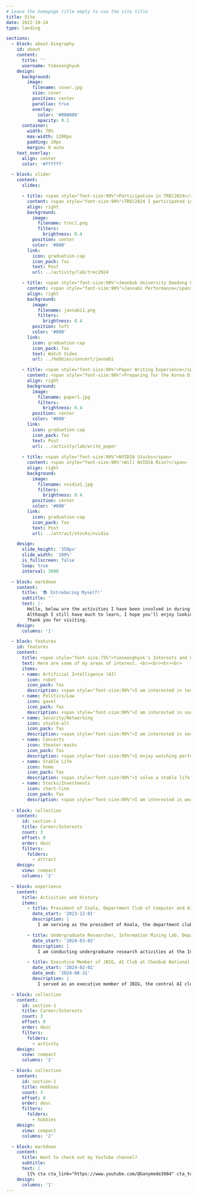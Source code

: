 ```yaml
---
# Leave the homepage title empty to use the site title
title: Site
date: 2022-10-24
type: landing

sections:
  - block: about.biography
    id: about
    content:
      title: ''
      username: Yimseonghyuk
    design:
      background:
        image:
          filename: cover.jpg
          size: cover
          position: center
          parallax: true
          overlay:  
            color: '#000000'  
            opacity: 0.1     
      container:  
        width: 70%  
        max-width: 1200px  
        padding: 20px  
        margin: 0 auto  
    text_overlay:  
      align: center
      color: '#ffffff'  

  - block: slider
    content:
      slides:

      - title: <span style="font-size:90%">Participation in TREC2024</span>
        content: <span style="font-size:90%">TREC2024 I participated in this summer<span style="font-size:90%">
        align: right
        background:
          image:
            filename: trec1.png
            filters:
              brightness: 0.4
          position: center
          color: '#000'
        link:
          icon: graduation-cap
          icon_pack: fas
          text: Post
          url: ../activity/lab/trec2024

      - title: <span style="font-size:90%">Jeonbuk University Daedong Festival</span>
        content: <span style="font-size:90%">Jannabi Performance</span>
        align: right
        background:
          image:
            filename: jannabi1.png
            filters:
              brightness: 0.4
          position: left
          color: '#000'
        link:
          icon: graduation-cap
          icon_pack: fas
          text: Watch Video
          url: ../hobbies/concert/jannabi

      - title: <span style="font-size:90%">Paper Writing Experience</span>
        content: <span style="font-size:90%">Preparing for the Korea Digital Content Association</span>
        align: right
        background:
          image:
            filename: paper1.jpg
            filters:
              brightness: 0.4
          position: center
          color: '#000'
        link:
          icon: graduation-cap
          icon_pack: fas
          text: Post
          url: ../activity/lab/write_paper
      
      - title: <span style="font-size:90%">NVIDIA Stocks</span>
        content: <span style="font-size:90%">Will NVIDIA Rise?</span>
        align: right
        background:
          image:
            filename: nvidia1.jpg
            filters:
              brightness: 0.4
          position: center
          color: '#000'
        link:
          icon: graduation-cap
          icon_pack: fas
          text: Post
          url: ../attract/stocks/nvidia

    design:
      slide_height: '350px'
      slide_width: '100%'
      is_fullscreen: false
      loop: true
      interval: 3000

  - block: markdown
    content:
      title: '📚 Introducing Myself!'
      subtitle: ''
      text: |-
        Hello, below are the activities I have been involved in during my university years.
        Although I still have much to learn, I hope you'll enjoy looking through my works and projects.
        Thank you for visiting.
    design:
      columns: '1'

  - block: features
    id: features
    content:
      title: <span style="font-size:75%">Yimseonghyuk's Interests and Career</span>
      text: Here are some of my areas of interest. <br><br><br><br>
      items:
      - name: Artificial Intelligence (AI)
        icon: robot
        icon_pack: fas
        description: <span style="font-size:90%">I am interested in technologies that will change our society, such as information mining, data mining, and LLM.</span><br><br>
      - name: Politics/Law
        icon: gavel
        icon_pack: fas
        description: <span style="font-size:90%">I am interested in social and political phenomena.</span><br><br>
      - name: Security/Networking
        icon: shield-alt
        icon_pack: fas
        description: <span style="font-size:90%">I am interested in security incidents and intrusion response.</span><br><br>
      - name: Concerts
        icon: theater-masks
        icon_pack: fas
        description: <span style="font-size:90%">I enjoy watching performances.</span><br><br>
      - name: Stable Life
        icon: home
        icon_pack: fas
        description: <span style="font-size:90%">I value a stable life.</span><br><br>
      - name: Stocks/Investments
        icon: chart-line
        icon_pack: fas
        description: <span style="font-size:90%">I am interested in wealth building through investments.</span><br><br>
  
  - block: collection
    content:
      id: section-1
      title: Career/Interests
      count: 3
      offset: 0
      order: desc
      filters:
        folders:
          - attract
    design:
      view: compact
      columns: '2'

  - block: experience
    content:
      title: Activities and History
      items:
        - title: President of Coala, Department Club of Computer and AI, Chonbuk National University
          date_start: '2023-12-01'
          description: |
            I am serving as the president of Koala, the department club of Computer and Artificial Intelligence at Chonbuk National University.

        - title: Undergraduate Researcher, Information Mining Lab, Department of Computer and AI, Chonbuk National University
          date_start: '2024-03-02'
          description: |
            I am conducting undergraduate research activities at the Information Mining Lab, Department of Computer and AI, Chonbuk National University.

        - title: Executive Member of JBIG, AI Club at Chonbuk National University
          date_start: '2024-02-01'
          date_end: '2024-08-31'
          description: |
            I served as an executive member of JBIG, the central AI club at Chonbuk National University.

  - block: collection
    content:
      id: section-1
      title: Career/Interests
      count: 3
      offset: 0
      order: desc
      filters:
        folders:
          - activity
    design:
      view: compact
      columns: '2'

  - block: collection
    content:
      id: section-1
      title: Hobbies
      count: 3
      offset: 0
      order: desc
      filters:
        folders:
          - hobbies
    design:
      view: compact
      columns: '2'

  - block: markdown
    content:
      title: Want to check out my YouTube channel?
      subtitle:
      text: |
        {{% cta cta_link="https://www.youtube.com/@Ganymede3084" cta_text="Welcome to my channel →" %}}
    design:
      columns: '1'
---
```

